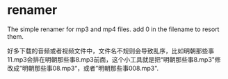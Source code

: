 # renamer
The simple renamer for mp3 and mp4 files. add 0 in the filename to resort them.

好多下载的音频或者视频文件中，文件名不规则会导致乱序，比如明朝那些事11.mp3会排在明朝那些事8.mp3前面，这个小工具就是把“明朝那些事8.mp3"修改成”明朝那些事08.mp3“，或者”明朝那些事008.mp3".


